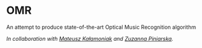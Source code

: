 # OMR
An attempt to produce state-of-the-art Optical Music Recognition algorithm

*In collaboration with [Mateusz Kałamoniak](https://github.com/matikala) and [Zuzanna Piniarska](https://github.com/zuzaap).*
